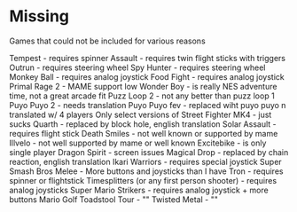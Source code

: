 # Missing

Games that could not be included for various reasons

Tempest - requires spinner
Assault - requires twin flight sticks with triggers
Outrun - requires steering wheel
Spy Hunter - requires steering wheel
Monkey Ball - requires analog joystick
Food Fight - requires analog joystick
Primal Rage 2 - MAME support low
Wonder Boy - is really NES adventure time, not a great arcade fit
Puzz Loop 2 - not any better than puzz loop 1
Puyo Puyo 2 - needs translation
Puyo Puyo fev - replaced wiht puyo puyo n translated w/ 4 players
Only select versions of Street Fighter
MK4 - just sucks
Quarth - replaced by block hole, english translation
Solar Assault - requires flight stick
Death Smiles - not well known or supported by mame
Illvelo - not well supported by mame or well known
Excitebike - is only single player
Dragon Spirit - screen issues
Magical Drop - replaced by chain reaction, english translation
Ikari Warriors - requires special joystick
Super Smash Bros Melee - More buttons and joysticks than I have
Tron - requires spinner or flightstick
Timesplitters (or any first person shooter) - requires analog joysticks
Super Mario Strikers - requires analog joystick + more buttons
Mario Golf Toadstool Tour - ""
Twisted Metal - ""